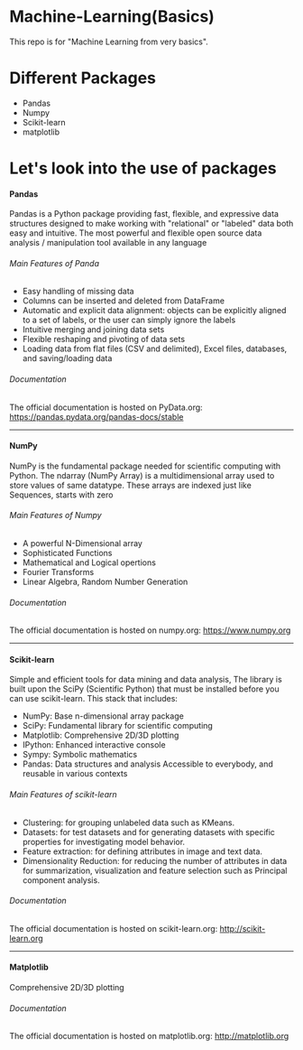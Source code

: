 # Machine-Learning(Basics)
This repo is for "Machine Learning from very basics".

# Different Packages
* Pandas
* Numpy
* Scikit-learn
* matplotlib

# Let's look into the use of packages

#### Pandas
Pandas is a Python package providing fast, flexible, and expressive data structures designed to make working with "relational" or "labeled" data both easy and intuitive. 
The most powerful and flexible open source data analysis / manipulation tool available in any language

###### Main Features of Panda
* Easy handling of missing data 
* Columns can be inserted and deleted from DataFrame 
* Automatic and explicit data alignment: objects can be explicitly aligned to a set of labels, or the user can simply ignore the labels 
* Intuitive merging and joining data sets
* Flexible reshaping and pivoting of data sets
* Loading data from flat files (CSV and delimited), Excel files, databases, and saving/loading data

###### Documentation

The official documentation is hosted on PyData.org: https://pandas.pydata.org/pandas-docs/stable


-----
#### NumPy
NumPy is the fundamental package needed for scientific computing with Python.
The ndarray (NumPy Array) is a multidimensional array used to store values of same datatype. These arrays are indexed just like Sequences, starts with zero

###### Main Features of Numpy
* A powerful N-Dimensional array
* Sophisticated Functions
* Mathematical and Logical opertions
* Fourier Transforms
* Linear Algebra, Random Number Generation

###### Documentation
The official documentation is hosted on numpy.org: https://www.numpy.org


-----

#### Scikit-learn
Simple and efficient tools for data mining and data analysis, The library is built upon the SciPy (Scientific Python) that must be installed before you can use scikit-learn. This stack that includes:

* NumPy: Base n-dimensional array package
* SciPy: Fundamental library for scientific computing
* Matplotlib: Comprehensive 2D/3D plotting
* IPython: Enhanced interactive console
* Sympy: Symbolic mathematics
* Pandas: Data structures and analysis Accessible to everybody, and reusable in various contexts

###### Main Features of scikit-learn
* Clustering: for grouping unlabeled data such as KMeans.
* Datasets: for test datasets and for generating datasets with specific properties for investigating model behavior.
* Feature extraction: for defining attributes in image and text data.
* Dimensionality Reduction: for reducing the number of attributes in data for summarization, visualization and feature selection such as Principal component analysis.

###### Documentation
The official documentation is hosted on scikit-learn.org: http://scikit-learn.org


-----

#### Matplotlib
 Comprehensive 2D/3D plotting
 
###### Documentation
The official documentation is hosted on matplotlib.org: http://matplotlib.org
